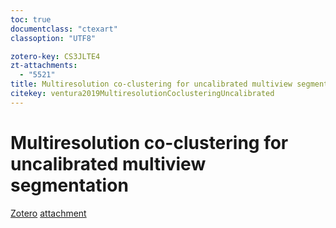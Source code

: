 ```yaml
---
toc: true
documentclass: "ctexart"
classoption: "UTF8"

zotero-key: CS3JLTE4
zt-attachments:
  - "5521"
title: Multiresolution co-clustering for uncalibrated multiview segmentation
citekey: ventura2019MultiresolutionCoclusteringUncalibrated
---
```

# Multiresolution co-clustering for uncalibrated multiview segmentation

[Zotero](zotero://select/library/items/CS3JLTE4) [attachment](<file:///Users/zihanwu/Zotero/storage/TYARWABT/Ventura%20et%20al.%20-%202019%20-%20Multiresolution%20co-clustering%20for%20uncalibrated%20multiview%20segmentation.pdf>)
